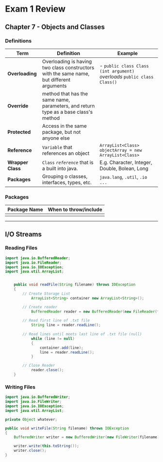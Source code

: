 # Exam 1 Review

## Chapter 7 - Objects and Classes

### Definitions

|Term               | Definition                            | Example                       |
|-------------------|---------------------------------------|-------------------------------|
|**Overloading**    | Overloading is having two class constructors with the same name, but different arguments | - `public class Class (int argument)` *overloads* `public class Class()`|
|**Override**       | method that has the same name, parameters, and return type as a base class's method ||
|**Protected**      | Access in the same package, but not anyone else||
|**Reference**      | `Variable` that references an object      | `ArrayList<Class> objectArray = new ArrayList<Class>` |
|**Wrapper Class**  | `Class` *`reference`* that is a built into java. | E.g. Character, Integer, Double, Bolean, Long |
|**Packages**       | Grouping o classes, interfaces, types, etc. | `java.lang`, `.util`, `.io` `...` |


### Packages
|Package Name       |When to throw/include                  |
|-------------------|---------------------------------------|
|||

***

## I/O Streams

### Reading Files 

```java
import java.io.BufferedReader;
import java.io.FileReader;
import java.io.IOException;
import java.util.ArrayList;


	public void readFile(String filename) throws IOException
	{
        // Create Storage List
            ArrayList<String> container new ArrayList<String>();

		// Create reader
			BufferedReader reader = new BufferedReader(new FileReader(filename));
		
		// Read first line of .txt file
			String line = reader.readLine();
		
		// Read lines until meets last line of .txt file (null)
			while (line != null)
			{
				container.add(line);
				line = reader.readLine();
			}

        // Close Reader
		    reader.close();
	}
```

### Writing Files

```java
import java.io.BufferedWriter;
import java.io.FileWriter;
import java.io.IOException;
import java.util.ArrayList;

private Object whatever;

public void writeFile(String filename) throws IOException
{
    BufferedWriter writer = new BufferedWriter(new FileWriter(filename));

    writer.write(this.toString());
    writer.close();
}
```
